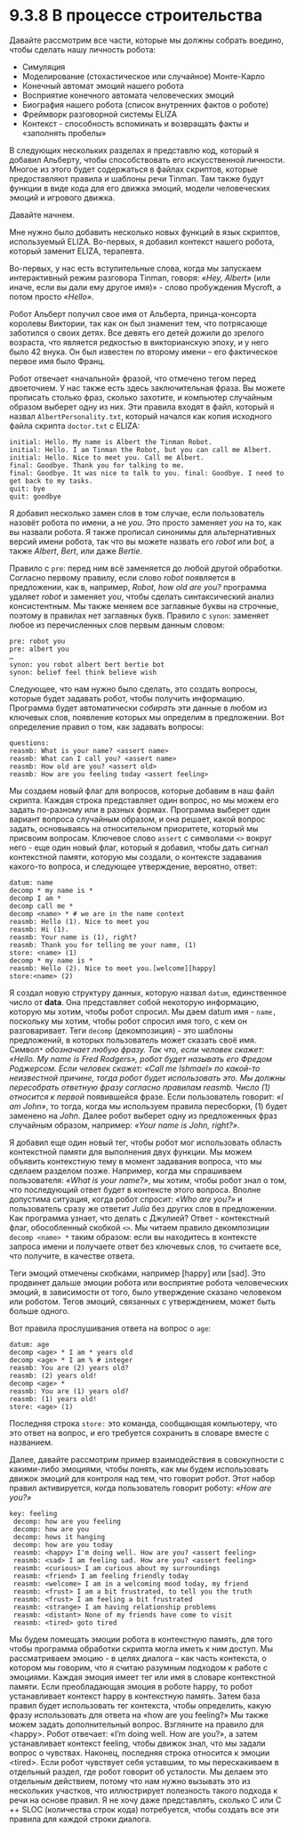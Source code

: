 # 9.3.8 В процессе строительства

Давайте рассмотрим все части, которые мы должны собрать воедино, чтобы сделать нашу личность робота:

* Симуляция 
* Моделирование \(стохастическое или случайное\) Монте-Карло 
* Конечный автомат эмоций нашего робота 
* Восприятие конечного автомата человеческих эмоций 
* Биография нашего робота \(список внутренних фактов о роботе\) 
* Фреймворк разговорной системы ELIZA 
* Контекст - способность вспоминать и возвращать факты и «заполнять пробелы»

В следующих нескольких разделах я представлю код, который я добавил Альберту, чтобы способствовать его искусственной личности. Многое из этого будет содержаться в файлах скриптов, которые предоставляют правила и шаблоны речи Tinman. Там также будут функции в виде кода для его движка эмоций, модели человеческих эмоций и игрового движка.

Давайте начнем.

Мне нужно было добавить несколько новых функций в язык скриптов, используемый ELIZA. Во-первых, я добавил контекст нашего робота, который заменит ELIZA, терапевта.

Во-первых, у нас есть вступительные слова, когда мы запускаем интерактивный режим разговора Tinman, говоря: _«Hey, Albert»_ \(или иначе, если вы дали ему другое имя\)» - слово пробуждения Mycroft, а потом просто _«Hello»_.

Робот Альберт получил свое имя от Альберта, принца-консорта королевы Виктории, так как он был знаменит тем, что потрясающе заботился о своих детях. Все девять его детей дожили до зрелого возраста, что является редкостью в викторианскую эпоху, и у него было 42 внука. Он был известен по второму имени – его фактическое первое имя было Франц.

Робот отвечает «начальной» фразой, что отмечено тегом перед двоеточием. У нас также есть здесь заключительная фраза. Вы можете прописать столько фраз, сколько захотите, и компьютер случайным образом выберет одну из них. Эти правила входят в файл, который я назвал `AlbertPersonality.txt`, который начался как копия исходного файла скрипта `doctor.txt` с ELIZA:

```text
initial: Hello. My name is Albert the Tinman Robot. 
initial: Hello. I am Tinman the Robot, but you can call me Albert. 
initial: Hello. Nice to meet you. Call me Albert. 
final: Goodbye. Thank you for talking to me. 
final: Goodbye. It was nice to talk to you. final: Goodbye. I need to get back to my tasks. 
quit: bye 
quit: goodbye
```

Я добавил несколько замен слов в том случае, если пользователь назовёт робота по имени, а не _you_. Это просто заменяет _you_ на то, как вы назвали робота. Я также прописал синонимы для альтернативных версий имени робота, так что вы можете назвать его _robot_ или _bot,_ а также _Albert_, _Bert_, или даже _Bertie_.

Правило с `pre`: перед ним всё заменяется до любой другой обработки. Согласно первому правилу, если слово _robot_ появляется в предложении, как в, например, _Robot, how old are you?_ программа удаляет _robot_ и заменяет _you_, чтобы сделать синтаксический анализ консистентным. Мы также меняем все заглавные буквы на строчные, поэтому в правилах нет заглавных букв. Правило с `synon`: заменяет любое из перечисленных слов первым данным словом:

```text
pre: robot you 
pre: albert you 
… 
synon: you robot albert bert bertie bot 
synon: belief feel think believe wish
```

Следующее, что нам нужно было сделать, это создать вопросы, которые будет задавать робот, чтобы получить информацию. Программа будет автоматически _собирать_ эти данные в любом из ключевых слов, появление которых мы определим в предложении. Вот определение правил о том, как задавать вопросы:

```text
questions: 
reasmb: What is your name? <assert name>
reasmb: What can I call you? <assert name>
reasmb: How old are you? <assert old>
reasmb: How are you feeling today <assert feeling>
```

Мы создаем новый флаг для вопросов, которые добавим в наш файл скрипта. Каждая строка представляет один вопрос, но мы можем его задать по-разному или в разных формах. Программа выберет один вариант вопроса случайным образом, и она решает, какой вопрос задать, основываясь на относительном приоритете, который мы присвоим вопросам. Ключевое слово `assert` с символами `<>` вокруг него - еще один новый флаг, который я добавил, чтобы дать сигнал контекстной памяти, которую мы создали, о контексте задавания какого-то вопроса, и следующее утверждение, вероятно, ответ:

```text
datum: name 
decomp * my name is * 
decomp I am *
decomp call me * 
decomp <name> * # we are in the name context
reasmb: Hello (1). Nice to meet you 
reasmb: Hi (1). 
reasmb: Your name is (1), right?
reasmb: Thank you for telling me your name, (1) 
store: <name> (1) 
decomp * my name is * 
reasmb: Hello (2). Nice to meet you.[welcome][happy] 
store:<name> (2)
```

Я создал новую структуру данных, которую назвал `datum`, единственное число от **data**. Она представляет собой некоторую информацию, которую мы хотим, чтобы робот спросил. Мы даем datum имя - `name,` поскольку мы хотим, чтобы робот спросил имя того, с кем он разговаривает. Теги `decomp` \(декомпозиция\) - это шаблоны предложений, в которых пользователь может сказать своё имя. Символ`*` _обозначает любую фразу. Так что, если человек скажет: «Hello. My name is Fred Rodgers», робот будет называть его Фредом Роджерсом. Если человек скажет: «Call me Ishmael» по какой-то неизвестной причине, тогда робот будет использовать это. Мы должны пересобрать ответную фразу согласно правилам reasmb. Число \(1\) относится к первой_  появившейся фразе. Если пользователь говорит: _«I am John»_, то тогда, когда мы используем правила пересборки, \(1\) будет заменено на _John_. Далее робот выберет одну из предложенных фраз случайным образом, например: _«Your name is John, right?»_.

Я добавил еще один новый тег, чтобы робот мог использовать область контекстной памяти для выполнения двух функции. Мы можем объявить контекстную тему в момент задавания вопроса, что мы сделаем разделом позже. Например, когда мы спрашиваем пользователя: _«What is your name?»_, мы хотим, чтобы робот знал о том, что последующий ответ будет в контексте этого вопроса. Вполне допустима ситуация, когда робот спросит: _«Who are you?»_ и пользователь сразу же ответит _Julia_ без других слов в предложении. Как программа узнает, что делать с Джулией? Ответ - контекстный флаг, обособленный скобкой `<>`. Мы читаем правило декомпозиции `decomp <name> *` таким образом: если вы находитесь в контексте запроса имени и получаете ответ без ключевых слов, то считаете все, что получите, в качестве ответа.

Теги эмоций отмечены скобками, например \[happy\] или \[sad\]. Это продвинет дальше эмоции робота или восприятие робота человеческих эмоций, в зависимости от того, было утверждение сказано человеком или роботом. Тегов эмоций, связанных с утверждением, может быть больше одного.

Вот правила прослушивания ответа на вопрос о `age`:

```text
datum: age 
decomp <age> * I am * years old 
decomp <age> * I am % # integer 
reasmb: You are (2) years old? 
reasmb: (2) years old! 
decomp <age> * 
reasmb: You are (1) years old? 
reasmb: (1) years old! 
store: <age> (1)
```

Последняя строка `store:` это команда, сообщающая компьютеру, что это ответ на вопрос, и его требуется сохранить в словаре вместе с названием.

Далее, давайте рассмотрим пример взаимодействия в совокупности с какими-либо эмоциями, чтобы понять, как мы будем использовать движок эмоций для контроля над тем, что говорит робот. Этот набор правил активируется, когда пользователь говорит роботу: _«How are you?»_

```text
key: feeling
 decomp: how are you feeling
 decomp: how are you
 decomp: hows it hanging
 decomp: how are you today
 reasmb: <happy> I'm doing well. How are you? <assert feeling>
 reasmb: <sad> I am feeling sad. How are you? <assert feeling>
 reasmb: <curious> I am curious about my surroundings
 reasmb: <friend> I am feeling friendly today
 reasmb: <welcome> I am in a welcoming mood today, my friend
 reasmb: <frust> I am a bit frustrated, to tell you the truth
 reasmb: <frust> I am feeling a bit frustrated
 reasmb: <strange> I am having relationship problems
 reasmb: <distant> None of my friends have come to visit
 reasmb: <tired> goto tired
```

Мы будем помещать эмоции робота в контекстную память, для того чтобы программа обработки скрипта могла иметь к ним доступ. Мы рассматриваем эмоцию - в целях диалога – как часть контекста, о котором мы говорим, что я считаю разумным подходом к работе с эмоциями. Каждая эмоция имеет тег или имя в словаре контекстной памяти. Если преобладающая эмоция в роботе happy, то робот устанавливает контекст happy в контекстную память. Затем база правил будет использовать тег контекста, чтобы определить, какую фразу использовать для ответа на «how are you feeling?» Мы также можем задать дополнительный вопрос. Взгляните на правило для &lt;happy&gt;. Робот отвечает: «I’m doing well. How are you?», а затем устанавливает контекст feeling, чтобы движок знал, что мы задали вопрос о чувствах. Наконец, последняя строка относится к эмоции &lt;tired&gt;. Если робот чувствует себя уставшим, то мы перескакиваем в отдельный раздел, где робот говорит об усталости. Мы делаем это отдельным действием, потому что нам нужно вызывать это из нескольких участков, что иллюстрирует полезность такого подхода к речи на основе правил. Я не хочу даже представлять, сколько C или C ++ SLOC \(количества строк кода\) потребуется, чтобы создать все эти правила для каждой строки диалога.

